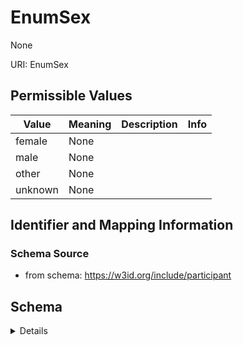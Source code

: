 # EnumSex

None

URI: EnumSex

## Permissible Values

| Value | Meaning | Description | Info |
| --- | --- | --- | --- |
| female | None |  | |
| male | None |  | |
| other | None |  | |
| unknown | None |  | |



## Identifier and Mapping Information







### Schema Source


* from schema: https://w3id.org/include/participant




## Schema

<details>
```yaml
name: enum_sex
definition_uri: include:enum_sex
from_schema: https://w3id.org/include/participant
rank: 1000
permissible_values:
  female:
    text: female
    title: Female
  male:
    text: male
    title: Male
  other:
    text: other
    title: Other
  unknown:
    text: unknown
    title: Unknown

```
</details>
